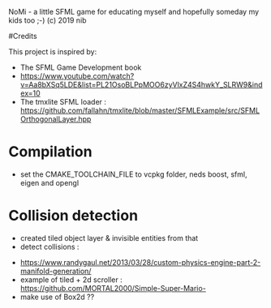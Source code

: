NoMi - a little SFML game for educating myself and hopefully someday my kids too ;-)
(c) 2019 nib

#Credits

This project is inspired by:
* The SFML Game Development book
* https://www.youtube.com/watch?v=Aa8bXSq5LDE&list=PL21OsoBLPpMOO6zyVlxZ4S4hwkY_SLRW9&index=10
* The tmxlite SFML loader : https://github.com/fallahn/tmxlite/blob/master/SFMLExample/src/SFMLOrthogonalLayer.hpp 

# Compilation
* set the CMAKE_TOOLCHAIN_FILE to vcpkg folder, neds boost, sfml, eigen and opengl

# Collision detection
- created tiled object layer & invisible entities from that
- detect collisions :
* https://www.randygaul.net/2013/03/28/custom-physics-engine-part-2-manifold-generation/
* example of tiled + 2d scroller : https://github.com/MORTAL2000/Simple-Super-Mario-
* make use of Box2d ??

